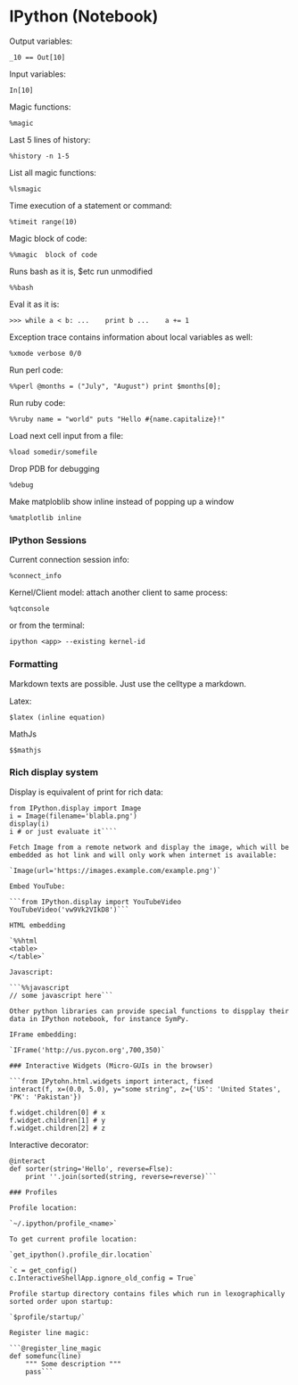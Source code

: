 IPython (Notebook)
===

Output variables:

`_10 == Out[10]`

Input variables:

`In[10]`

Magic functions:

`%magic`


Last 5 lines of history:

`%history -n 1-5`

List all magic functions:

`%lsmagic`

Time execution of a statement or command:

`%timeit range(10)`

Magic block of code:

`%%magic  block of code`

Runs bash as it is, $etc run unmodified

`%%bash`

Eval it as it is:

`>>> while a < b:
...    print b
...    a += 1`

Exception trace contains information about local variables as well:

`%xmode verbose
0/0`

Run perl code:

`%%perl
@months = ("July", "August")
print $months[0];`

Run ruby code:

`%%ruby
name = "world"
puts "Hello #{name.capitalize}!"`

Load next cell input from a file:

`%load somedir/somefile`

Drop PDB for debugging

`%debug`

Make matploblib show inline instead of popping up a window

`%matplotlib inline`

### IPython Sessions 

Current connection session info:

`%connect_info`

Kernel/Client model: attach another client to same process:

`%qtconsole`

or from the terminal: 

`ipython <app> --existing kernel-id`

### Formatting

Markdown texts are possible. Just use the celltype a markdown.

Latex:
    
`$latex (inline equation)`

MathJs

`$$mathjs`

### Rich display system

Display is equivalent of print for rich data:

```from IPython.display import display
from IPython.display import Image
i = Image(filename='blabla.png')
display(i)
i # or just evaluate it````

Fetch Image from a remote network and display the image, which will be embedded as hot link and will only work when internet is available:

`Image(url='https://images.example.com/example.png')`

Embed YouTube:

```from IPython.display import YouTubeVideo
YouTubeVideo('vw9Vk2VIkD8')```

HTML embedding

`%%html
<table>
</table>`

Javascript:

```%%javascript
// some javascript here```

Other python libraries can provide special functions to dispplay their data in IPython notebook, for instance SymPy.

IFrame embedding:

`IFrame('http://us.pycon.org',700,350)`

### Interactive Widgets (Micro-GUIs in the browser)

```from IPytohn.html.widgets import interact, fixed
interact(f, x=(0.0, 5.0), y="some string", z={'US': 'United States', 'PK': 'Pakistan'})

f.widget.children[0] # x
f.widget.children[1] # y
f.widget.children[2] # z
```

Interactive decorator:

```
@interact
def sorter(string='Hello', reverse=Flse):
    print ''.join(sorted(string, reverse=reverse)```

### Profiles

Profile location:

`~/.ipython/profile_<name>`

To get current profile location:

`get_ipython().profile_dir.location`

`c = get_config()
c.InteractiveShellApp.ignore_old_config = True`

Profile startup directory contains files which run in lexographically sorted order upon startup:

`$profile/startup/`

Register line magic:

```@register_line_magic
def somefunc(line)
    """ Some description """
    pass```

